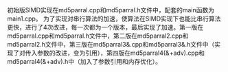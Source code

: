 初始版SIMD实现在md5parral.cpp和md5parral.h文件中，配套的main函数为main1.cpp。
为了实现对串行算法的加速，使算法在SIMD实现下也能比串行算法更快，进行了4次改进，每一次都为一个版本，最后实现了加速。第一版在md5parral.cpp和md5parral.h文件中，第二版在md5parral2.cpp和md5parral2.h文件中，第三版在md5parral3&.cpp和md5parral3&.h文件中（实现了对传入参数的改进，变为引用），第四版在md5parral4(&+adv).cpp和md5parral4(&+adv).h中（加入了参数引用和内存优化）。
